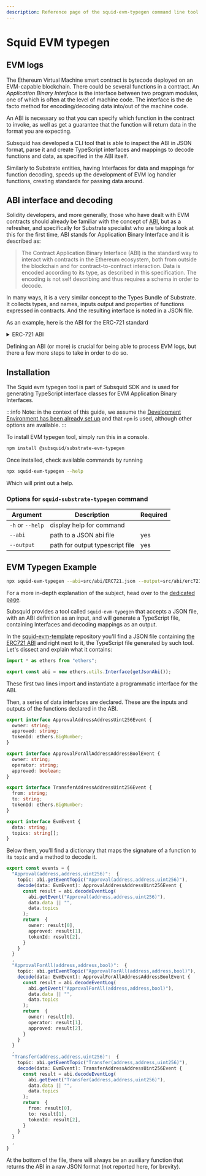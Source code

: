 ```yaml
---
description: Reference page of the squid-evm-typegen command line tool
---
```


# Squid EVM typegen

## EVM logs

The Ethereum Virtual Machine smart contract is bytecode deployed on an EVM-capable blockchain. There could be several functions in a contract. An _Application Binary Interface_ is the interface between two program modules, one of which is often at the level of machine code. The interface is the de facto method for encoding/decoding data into/out of the machine code.

An ABI is necessary so that you can specify which function in the contract to invoke, as well as get a guarantee that the function will return data in the format you are expecting.

Subsquid has developed a CLI tool that is able to inspect the ABI in JSON format, parse it and create TypeScript interfaces and mappings to decode functions and data, as specified in the ABI itself.

Similarly to Substrate entities, having Interfaces for data and mappings for function decoding, speeds up the development of EVM log handler functions, creating standards for passing data around.

## ABI interface and decoding

Solidity developers, and more generally, those who have dealt with EVM contracts should already be familiar with the concept of [ABI](https://docs.soliditylang.org/en/v0.5.3/abi-spec.html), but as a refresher, and specifically for Substrate specialist who are taking a look at this for the first time, ABI stands for Application Binary Interface and it is described as:

> The Contract Application Binary Interface (ABI) is the standard way to interact with contracts in the Ethereum ecosystem, both from outside the blockchain and for contract-to-contract interaction. Data is encoded according to its type, as described in this specification. The encoding is not self describing and thus requires a schema in order to decode.

In many ways, it is a very similar concept to the Types Bundle of Substrate. It collects types, and names, inputs output and properties of functions expressed in contracts. And the resulting interface is noted in a JSON file.

As an example, here is the ABI for the ERC-721 standard

<details>

<summary>ERC-721 ABI</summary>

```json title="erc721.json"
[
  {
    "inputs": [
      {
        "internalType": "string",
        "name": "name",
        "type": "string"
      },
      {
        "internalType": "string",
        "name": "symbol",
        "type": "string"
      },
      {
        "internalType": "string",
        "name": "baseURI",
        "type": "string"
      }
    ],
    "stateMutability": "nonpayable",
    "type": "constructor"
  },
  {
    "anonymous": false,
    "inputs": [
      {
        "indexed": true,
        "internalType": "address",
        "name": "owner",
        "type": "address"
      },
      {
        "indexed": true,
        "internalType": "address",
        "name": "approved",
        "type": "address"
      },
      {
        "indexed": true,
        "internalType": "uint256",
        "name": "tokenId",
        "type": "uint256"
      }
    ],
    "name": "Approval",
    "type": "event"
  },
  {
    "anonymous": false,
    "inputs": [
      {
        "indexed": true,
        "internalType": "address",
        "name": "owner",
        "type": "address"
      },
      {
        "indexed": true,
        "internalType": "address",
        "name": "operator",
        "type": "address"
      },
      {
        "indexed": false,
        "internalType": "bool",
        "name": "approved",
        "type": "bool"
      }
    ],
    "name": "ApprovalForAll",
    "type": "event"
  },
  {
    "anonymous": false,
    "inputs": [
      {
        "indexed": true,
        "internalType": "address",
        "name": "from",
        "type": "address"
      },
      {
        "indexed": true,
        "internalType": "address",
        "name": "to",
        "type": "address"
      },
      {
        "indexed": true,
        "internalType": "uint256",
        "name": "tokenId",
        "type": "uint256"
      }
    ],
    "name": "Transfer",
    "type": "event"
  },
  {
    "inputs": [
      {
        "internalType": "address",
        "name": "to",
        "type": "address"
      },
      {
        "internalType": "uint256",
        "name": "tokenId",
        "type": "uint256"
      }
    ],
    "name": "approve",
    "outputs": [],
    "stateMutability": "nonpayable",
    "type": "function"
  },
  {
    "inputs": [
      {
        "internalType": "address",
        "name": "owner",
        "type": "address"
      }
    ],
    "name": "balanceOf",
    "outputs": [
      {
        "internalType": "uint256",
        "name": "",
        "type": "uint256"
      }
    ],
    "stateMutability": "view",
    "type": "function"
  },
  {
    "inputs": [],
    "name": "baseURI",
    "outputs": [
      {
        "internalType": "string",
        "name": "",
        "type": "string"
      }
    ],
    "stateMutability": "view",
    "type": "function"
  },
  {
    "inputs": [
      {
        "internalType": "uint256",
        "name": "tokenId",
        "type": "uint256"
      }
    ],
    "name": "getApproved",
    "outputs": [
      {
        "internalType": "address",
        "name": "",
        "type": "address"
      }
    ],
    "stateMutability": "view",
    "type": "function"
  },
  {
    "inputs": [
      {
        "internalType": "address",
        "name": "owner",
        "type": "address"
      },
      {
        "internalType": "address",
        "name": "operator",
        "type": "address"
      }
    ],
    "name": "isApprovedForAll",
    "outputs": [
      {
        "internalType": "bool",
        "name": "",
        "type": "bool"
      }
    ],
    "stateMutability": "view",
    "type": "function"
  },
  {
    "inputs": [],
    "name": "name",
    "outputs": [
      {
        "internalType": "string",
        "name": "",
        "type": "string"
      }
    ],
    "stateMutability": "view",
    "type": "function"
  },
  {
    "inputs": [
      {
        "internalType": "uint256",
        "name": "tokenId",
        "type": "uint256"
      }
    ],
    "name": "ownerOf",
    "outputs": [
      {
        "internalType": "address",
        "name": "",
        "type": "address"
      }
    ],
    "stateMutability": "view",
    "type": "function"
  },
  {
    "inputs": [
      {
        "internalType": "address",
        "name": "from",
        "type": "address"
      },
      {
        "internalType": "address",
        "name": "to",
        "type": "address"
      },
      {
        "internalType": "uint256",
        "name": "tokenId",
        "type": "uint256"
      }
    ],
    "name": "safeTransferFrom",
    "outputs": [],
    "stateMutability": "nonpayable",
    "type": "function"
  },
  {
    "inputs": [
      {
        "internalType": "address",
        "name": "from",
        "type": "address"
      },
      {
        "internalType": "address",
        "name": "to",
        "type": "address"
      },
      {
        "internalType": "uint256",
        "name": "tokenId",
        "type": "uint256"
      },
      {
        "internalType": "bytes",
        "name": "_data",
        "type": "bytes"
      }
    ],
    "name": "safeTransferFrom",
    "outputs": [],
    "stateMutability": "nonpayable",
    "type": "function"
  },
  {
    "inputs": [
      {
        "internalType": "address",
        "name": "operator",
        "type": "address"
      },
      {
        "internalType": "bool",
        "name": "approved",
        "type": "bool"
      }
    ],
    "name": "setApprovalForAll",
    "outputs": [],
    "stateMutability": "nonpayable",
    "type": "function"
  },
  {
    "inputs": [
      {
        "internalType": "bytes4",
        "name": "interfaceId",
        "type": "bytes4"
      }
    ],
    "name": "supportsInterface",
    "outputs": [
      {
        "internalType": "bool",
        "name": "",
        "type": "bool"
      }
    ],
    "stateMutability": "view",
    "type": "function"
  },
  {
    "inputs": [],
    "name": "symbol",
    "outputs": [
      {
        "internalType": "string",
        "name": "",
        "type": "string"
      }
    ],
    "stateMutability": "view",
    "type": "function"
  },
  {
    "inputs": [
      {
        "internalType": "uint256",
        "name": "index",
        "type": "uint256"
      }
    ],
    "name": "tokenByIndex",
    "outputs": [
      {
        "internalType": "uint256",
        "name": "",
        "type": "uint256"
      }
    ],
    "stateMutability": "view",
    "type": "function"
  },
  {
    "inputs": [
      {
        "internalType": "address",
        "name": "owner",
        "type": "address"
      },
      {
        "internalType": "uint256",
        "name": "index",
        "type": "uint256"
      }
    ],
    "name": "tokenOfOwnerByIndex",
    "outputs": [
      {
        "internalType": "uint256",
        "name": "",
        "type": "uint256"
      }
    ],
    "stateMutability": "view",
    "type": "function"
  },
  {
    "inputs": [
      {
        "internalType": "uint256",
        "name": "tokenId",
        "type": "uint256"
      }
    ],
    "name": "tokenURI",
    "outputs": [
      {
        "internalType": "string",
        "name": "",
        "type": "string"
      }
    ],
    "stateMutability": "view",
    "type": "function"
  },
  {
    "inputs": [],
    "name": "totalSupply",
    "outputs": [
      {
        "internalType": "uint256",
        "name": "",
        "type": "uint256"
      }
    ],
    "stateMutability": "view",
    "type": "function"
  },
  {
    "inputs": [
      {
        "internalType": "address",
        "name": "from",
        "type": "address"
      },
      {
        "internalType": "address",
        "name": "to",
        "type": "address"
      },
      {
        "internalType": "uint256",
        "name": "tokenId",
        "type": "uint256"
      }
    ],
    "name": "transferFrom",
    "outputs": [],
    "stateMutability": "nonpayable",
    "type": "function"
  }
]
```


</details>

Defining an ABI (or more) is crucial for being able to process EVM logs, but there a few more steps to take in order to do so.

## Installation

The Squid evm typegen tool is part of Subsquid SDK and is used for generating TypeScript interface classes for EVM Application Binary Interfaces.

:::info
Note: in the context of this guide, we assume the [Development Environment has been already set up](../../tutorials/development-environment-set-up.md) and that `npm` is used, although other options are available.
:::

To install EVM typegen tool, simply run this in a console.&#x20;

```bash
npm install @subsquid/substrate-evm-typegen
```

Once installed, check available commands by running&#x20;

```bash
npx squid-evm-typegen --help
```

Which will print out a help.

### Options for `squid-substrate-typegen` command

| Argument         | Description                     | Required |
| ---------------- | ------------------------------- | -------- |
| `-h` or `--help` | display help for command        |          |
| `--abi`          | path to a JSON abi file         | yes      |
| `--output`       | path for output typescript file | yes      |

## EVM Typegen Example

```bash
npx squid-evm-typegen --abi=src/abi/ERC721.json --output=src/abi/erc721.ts
```

For a more in-depth explanation of the subject, head over to the [dedicated page](../substrate-support/typegen/).

Subsquid provides a tool called `squid-evm-typegen` that accepts a JSON file, with an ABI definition as an input, and will generate a TypeScript file, containing Interfaces and decoding mappings as an output.

In the [squid-evm-template](https://github.com/subsquid/squid-evm-template) repository you'll find a JSON file containing [the ERC721 ABI](https://github.com/subsquid/squid-evm-template/blob/master/src/abi/ERC721.json) and right next to it, the TypeScript file generated by such tool. Let's dissect and explain what it contains:

```typescript title="erc721.ts"
import * as ethers from "ethers";

export const abi = new ethers.utils.Interface(getJsonAbi());
```


These first two lines import and instantiate a programmatic interface for the ABI.

Then, a series of data interfaces are declared. These are the inputs and outputs of the functions declared in the ABI.

```typescript title="erc721.ts"
export interface ApprovalAddressAddressUint256Event {
  owner: string;
  approved: string;
  tokenId: ethers.BigNumber;
}

export interface ApprovalForAllAddressAddressBoolEvent {
  owner: string;
  operator: string;
  approved: boolean;
}

export interface TransferAddressAddressUint256Event {
  from: string;
  to: string;
  tokenId: ethers.BigNumber;
}

export interface EvmEvent {
  data: string;
  topics: string[];
}
```


Below them, you'll find a dictionary that maps the signature of a function to its `topic` and a method to decode it.

```typescript title="erc721.ts"
export const events = {
  "Approval(address,address,uint256)":  {
    topic: abi.getEventTopic("Approval(address,address,uint256)"),
    decode(data: EvmEvent): ApprovalAddressAddressUint256Event {
      const result = abi.decodeEventLog(
        abi.getEvent("Approval(address,address,uint256)"),
        data.data || "",
        data.topics
      );
      return  {
        owner: result[0],
        approved: result[1],
        tokenId: result[2],
      }
    }
  }
  ,
  "ApprovalForAll(address,address,bool)":  {
    topic: abi.getEventTopic("ApprovalForAll(address,address,bool)"),
    decode(data: EvmEvent): ApprovalForAllAddressAddressBoolEvent {
      const result = abi.decodeEventLog(
        abi.getEvent("ApprovalForAll(address,address,bool)"),
        data.data || "",
        data.topics
      );
      return  {
        owner: result[0],
        operator: result[1],
        approved: result[2],
      }
    }
  }
  ,
  "Transfer(address,address,uint256)":  {
    topic: abi.getEventTopic("Transfer(address,address,uint256)"),
    decode(data: EvmEvent): TransferAddressAddressUint256Event {
      const result = abi.decodeEventLog(
        abi.getEvent("Transfer(address,address,uint256)"),
        data.data || "",
        data.topics
      );
      return  {
        from: result[0],
        to: result[1],
        tokenId: result[2],
      }
    }
  }
  ,
}
```


At the bottom of the file, there will always be an auxiliary function that returns the ABI in a raw JSON format (not reported here, for brevity).
